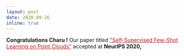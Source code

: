 ```yaml
---
layout: post
date: 2020-09-26
inline: true
---
```



<style>
    /* .draw_bottomline{
        border-bottom: 1px solid #ccc;
    } */
    
</style>

<div class="draw_bottomline">
<b>Congratulations Charu !</b> Our paper titled 
<a href="https://arxiv.org/pdf/2009.14168.pdf" target="blank" style="color: #b71c1c;">"Self-Supervised Few-Shot Learning on Point Clouds"</a> accepted at <b>NeurIPS 2020,</b>
</div>
